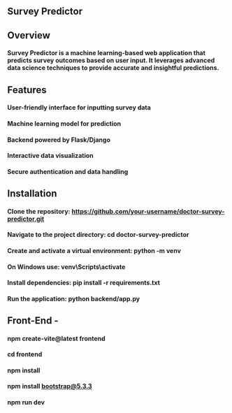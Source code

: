 ## Survey Predictor

## Overview

#### Survey Predictor is a machine learning-based web application that predicts survey outcomes based on user input. It leverages advanced data science techniques to provide accurate and insightful predictions.

## Features

#### User-friendly interface for inputting survey data
#### Machine learning model for prediction
#### Backend powered by Flask/Django
#### Interactive data visualization
#### Secure authentication and data handling

## Installation

#### Clone the repository: https://github.com/your-username/doctor-survey-predictor.git

#### Navigate to the project directory: cd doctor-survey-predictor

#### Create and activate a virtual environment: python -m venv

#### On Windows use: venv\Scripts\activate

#### Install dependencies: pip install -r requirements.txt

#### Run the application: python backend/app.py

## Front-End -
#### npm create-vite@latest frontend
#### cd frontend
#### npm install
#### npm install bootstrap@5.3.3
#### npm run dev
